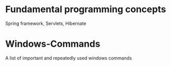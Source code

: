 # Fundamental programming concepts
  Spring framework,
  Servlets, 
  Hibernate

# Windows-Commands
A list of important and repeatedly used windows commands
